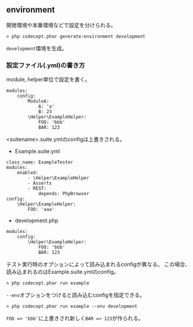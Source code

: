 ## environment

開発環境や本番環境などで設定を分けられる。

```
> php codecept.phar generate:environment development
```

`development`環境を生成。

### 設定ファイル(<env>.yml)の書き方

module, helper単位で設定を書く。

```
modules:
    config:
        ModuleA:
            A: 'a'
            B: 23
        \Helper\ExampleHelper:
            FOO: 'bbb'
            BAR: 123
```

\<suitename\>.suite.ymlのconfigは上書きされる。

* Example.suite.yml

```
class_name: ExampleTester
modules:
    enabled:
        - \Helper\ExampleHelper
        - Asserts
        - REST:
            depends: PhpBrowser
config:
    \Helper\ExampleHelper:
        FOO: 'aaa'
```


* development.php

```
modules:
    config:
        \Helper\ExampleHelper:
            FOO: 'bbb'
            BAR: 123
```

テスト実行時のオプションによって読み込まれるconfigが異なる。
この場合、読み込まれるのはExample.suite.ymlのconfig。

```
> php codecept.phar run example
```

`--env`オプションをつけると読み込むconfigを指定できる。

```
> php codecept.phar run example --env development
```

`FOO => 'bbb'`に上書きされ新しく`BAR => 123`が作られる。


